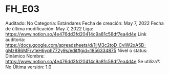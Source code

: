 # FH_E03

Auditado: No
Categoría: Estándares
Fecha de creación: May 7, 2022
Fecha de última modificación: May 7, 2022
Liga: https://www.notion.so/4e476dd3fd20414c9a81c58df7ea4d4e 
Link auditoría: https://docs.google.com/spreadsheets/d/1ijM3c2toD_CvIW2xA5B-gMz8B6MFrv1eH6yph772y9s/edit#gid=1856334875
Nivel o status: Dinámico
Nombre: https://www.notion.so/4e476dd3fd20414c9a81c58df7ea4d4e 
Se utiliza?: No
Última versión: 1.0